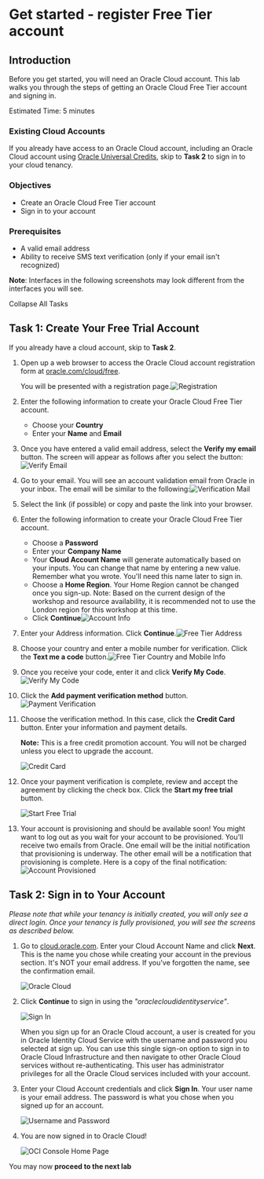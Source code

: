 # Get started - register Free Tier account

## Introduction

Before you get started, you will need an Oracle Cloud account. This lab walks you through the steps of getting an Oracle Cloud Free Tier account and signing in.

Estimated Time: 5 minutes

### Existing Cloud Accounts

If you already have access to an Oracle Cloud account, including an Oracle Cloud account using [Oracle Universal Credits](https://docs.oracle.com/en/cloud/get-started/subscriptions-cloud/csgsg/universal-credits.html), skip to **Task 2** to sign in to your cloud tenancy.

### Objectives

-   Create an Oracle Cloud Free Tier account
-   Sign in to your account

### Prerequisites

-   A valid email address
-   Ability to receive SMS text verification (only if your email isn't recognized)

**Note**: Interfaces in the following screenshots may look different from the interfaces you will see.

Collapse All Tasks

## Task 1: Create Your Free Trial Account

If you already have a cloud account, skip to **Task 2**.

1.  Open up a web browser to access the Oracle Cloud account registration form at [oracle.com/cloud/free](https://signup.cloud.oracle.com/).

    You will be presented with a registration page.![Registration](media/21808dab320201fd3dfdd69b58ff1d18.png)

2.  Enter the following information to create your Oracle Cloud Free Tier account.
    -   Choose your **Country**
    -   Enter your **Name** and **Email**
3.  Once you have entered a valid email address, select the **Verify my email** button. The screen will appear as follows after you select the button:![Verify Email](media/bb5d4257735aeaf18307f7ab6ea746f3.png)
4.  Go to your email. You will see an account validation email from Oracle in your inbox. The email will be similar to the following:![Verification Mail](media/b34e71f499bdbb91865f8bdb77b5c9bf.png)
5.  Select the link (if possible) or copy and paste the link into your browser.
6.  Enter the following information to create your Oracle Cloud Free Tier account.
    -   Choose a **Password**
    -   Enter your **Company Name**
    -   Your **Cloud Account Name** will generate automatically based on your inputs. You can change that name by entering a new value. Remember what you wrote. You'll need this name later to sign in.
    -   Choose a **Home Region**. Your Home Region cannot be changed once you sign-up. Note: Based on the current design of the workshop and resource availability, it is recommended not to use the London region for this workshop at this time.
    -   Click **Continue**![Account Info](media/58958e49dd8dc7c4ea6ae3b26ebc1315.png)
7.  Enter your Address information. Click **Continue**.![Free Tier Address](media/ad881c466e3f64ce6e1df82fd5fcc386.png)
8.  Choose your country and enter a mobile number for verification. Click the **Text me a code** button.![Free Tier Country and Mobile Info](media/c07e0ed17286af5dc96e6dc50838b799.png)
9.  Once you receive your code, enter it and click **Verify My Code**.![Verify My Code](media/d9f2ec068cbfb216bde6527a68eb1874.png)
10. Click the **Add payment verification method** button.![Payment Verification](media/13e6b200fea5b11df39e17aec067c7b5.png)
11. Choose the verification method. In this case, click the **Credit Card** button. Enter your information and payment details.

    **Note:** This is a free credit promotion account. You will not be charged unless you elect to upgrade the account.

    ![Credit Card](media/a8c235b9fb3de526ff778eb893b058fb.png)

12. Once your payment verification is complete, review and accept the agreement by clicking the check box. Click the **Start my free trial** button.

    ![Start Free Trial](media/4bf348d7c10eb1bb50a7118e6cabfb29.png)

13. Your account is provisioning and should be available soon! You might want to log out as you wait for your account to be provisioned. You'll receive two emails from Oracle. One email will be the initial notification that provisioning is underway. The other email will be a notification that provisioning is complete. Here is a copy of the final notification:![Account Provisioned](media/a416900ab85078270f7e40ab02abfe8b.png)

## Task 2: Sign in to Your Account

*Please note that while your tenancy is initially created, you will only see a direct login. Once your tenancy is fully provisioned, you will see the screens as described below.*

1.  Go to [cloud.oracle.com](https://cloud.oracle.com/). Enter your Cloud Account Name and click **Next**. This is the name you chose while creating your account in the previous section. It's NOT your email address. If you've forgotten the name, see the confirmation email.

    ![Oracle Cloud](media/091933c6b648b1439bfc9214fa720f7a.png)

2.  Click **Continue** to sign in using the *"oraclecloudidentityservice"*.

    ![Sign In](media/553908774635b48f48a37f46f403c862.png)

    When you sign up for an Oracle Cloud account, a user is created for you in Oracle Identity Cloud Service with the username and password you selected at sign up. You can use this single sign-on option to sign in to Oracle Cloud Infrastructure and then navigate to other Oracle Cloud services without re-authenticating. This user has administrator privileges for all the Oracle Cloud services included with your account.

3.  Enter your Cloud Account credentials and click **Sign In**. Your user name is your email address. The password is what you chose when you signed up for an account.

    ![Username and Password](media/b4ab9c789fb416e885afb13d2af41090.png)

4.  You are now signed in to Oracle Cloud!

    ![OCI Console Home Page](media/6eb296b93db789e63aaae6e79906119c.png)

You may now **proceed to the next lab**
